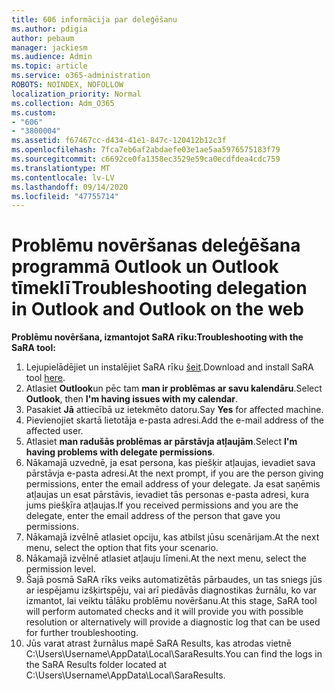 ```yaml
---
title: 606 informācija par deleģēšanu
ms.author: pdigia
author: pebaum
manager: jackiesm
ms.audience: Admin
ms.topic: article
ms.service: o365-administration
ROBOTS: NOINDEX, NOFOLLOW
localization_priority: Normal
ms.collection: Adm_O365
ms.custom:
- "606"
- "3800004"
ms.assetid: f67467cc-d434-41e1-847c-120412b12c3f
ms.openlocfilehash: 7fca7eb6af2abdaefe03e1ae5aa5976575183f79
ms.sourcegitcommit: c6692ce0fa1358ec3529e59ca0ecdfdea4cdc759
ms.translationtype: MT
ms.contentlocale: lv-LV
ms.lasthandoff: 09/14/2020
ms.locfileid: "47755714"
---
```

# <a name="troubleshooting-delegation-in-outlook-and-outlook-on-the-web"></a><span data-ttu-id="021a1-102">Problēmu novēršanas deleģēšana programmā Outlook un Outlook tīmeklī</span><span class="sxs-lookup"><span data-stu-id="021a1-102">Troubleshooting delegation in Outlook and Outlook on the web</span></span>

<span data-ttu-id="021a1-103">**Problēmu novēršana, izmantojot SaRA rīku:**</span><span class="sxs-lookup"><span data-stu-id="021a1-103">**Troubleshooting with the SaRA tool:**</span></span>

1. <span data-ttu-id="021a1-104">Lejupielādējiet un instalējiet SaRA rīku [šeit](https://aka.ms/SaRA-SkypeForBusinessSignIn).</span><span class="sxs-lookup"><span data-stu-id="021a1-104">Download and install SaRA tool [here](https://aka.ms/SaRA-SkypeForBusinessSignIn).</span></span>
1. <span data-ttu-id="021a1-105">Atlasiet **Outlook**un pēc tam **man ir problēmas ar savu kalendāru**.</span><span class="sxs-lookup"><span data-stu-id="021a1-105">Select **Outlook**, then **I'm having issues with my calendar**.</span></span>
1. <span data-ttu-id="021a1-106">Pasakiet **Jā** attiecībā uz ietekmēto datoru.</span><span class="sxs-lookup"><span data-stu-id="021a1-106">Say **Yes** for affected machine.</span></span>
1. <span data-ttu-id="021a1-107">Pievienojiet skartā lietotāja e-pasta adresi.</span><span class="sxs-lookup"><span data-stu-id="021a1-107">Add the e-mail address of the affected user.</span></span>
1. <span data-ttu-id="021a1-108">Atlasiet **man radušās problēmas ar pārstāvja atļaujām**.</span><span class="sxs-lookup"><span data-stu-id="021a1-108">Select **I'm having problems with delegate permissions**.</span></span>
1. <span data-ttu-id="021a1-109">Nākamajā uzvednē, ja esat persona, kas piešķir atļaujas, ievadiet sava pārstāvja e-pasta adresi.</span><span class="sxs-lookup"><span data-stu-id="021a1-109">At the next prompt, if you are the person giving permissions, enter the email address of your delegate.</span></span> <span data-ttu-id="021a1-110">Ja esat saņēmis atļaujas un esat pārstāvis, ievadiet tās personas e-pasta adresi, kura jums piešķīra atļaujas.</span><span class="sxs-lookup"><span data-stu-id="021a1-110">If you received permissions and you are the delegate, enter the email address of the person that gave you permissions.</span></span>
1. <span data-ttu-id="021a1-111">Nākamajā izvēlnē atlasiet opciju, kas atbilst jūsu scenārijam.</span><span class="sxs-lookup"><span data-stu-id="021a1-111">At the next menu, select the option that fits your scenario.</span></span>
1. <span data-ttu-id="021a1-112">Nākamajā izvēlnē atlasiet atļauju līmeni.</span><span class="sxs-lookup"><span data-stu-id="021a1-112">At the next menu, select the permission level.</span></span>
1. <span data-ttu-id="021a1-113">Šajā posmā SaRA rīks veiks automatizētās pārbaudes, un tas sniegs jūs ar iespējamu izšķirtspēju, vai arī piedāvās diagnostikas žurnālu, ko var izmantot, lai veiktu tālāku problēmu novēršanu.</span><span class="sxs-lookup"><span data-stu-id="021a1-113">At this stage, SaRA tool will perform automated checks and it will provide you with possible resolution or alternatively will provide a diagnostic log that can be used for further troubleshooting.</span></span>
1. <span data-ttu-id="021a1-114">Jūs varat atrast žurnālus mapē SaRA Results, kas atrodas vietnē C:\Users\Username\AppData\Local\SaraResults.</span><span class="sxs-lookup"><span data-stu-id="021a1-114">You can find the logs in the SaRA Results folder located at C:\Users\Username\AppData\Local\SaraResults.</span></span>
